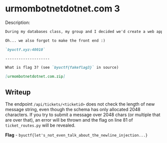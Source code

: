# urmombotnetdotnet.com 3
Description:
```markdown
During my databases class, my group and I decided we'd create a web app with the domain urmombotnetdotnet.com, and wrote the relevant code. At first glance, it looks pretty good! I'd say we were pretty thorough. But were we thorough enough??

Oh... we also forgot to make the front end :)

`byuctf.xyz:40010`

--------------------

What is flag 3? (see `byuctf{fakeflag3}` in source)

[urmombotnetdotnet.com.zip]
```

## Writeup
The endpoint `/api/tickets/<ticketid>` does not check the length of new message string, even though the schema has only allocated 2048 characters. If you try to submit a message over 2048 chars (or multiple that are over that), an error will be thrown and the flag on line 81 of `ticket_routes.py` will be revealed.

**Flag** - `byuctf{let's_not_even_talk_about_the_newline_injection...}`